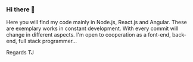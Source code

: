 ### Hi there 👋

<!--
**TomaszJaniszta/TomaszJaniszta** is a ✨ _special_ ✨ repository because its `README.md` (this file) appears on your GitHub profile.

Here are some ideas to get you started:

- 🔭 I’m currently working on ...
- 🌱 I’m currently learning ...
- 👯 I’m looking to collaborate on ...
- 🤔 I’m looking for help with ...
- 💬 Ask me about ...
- 📫 How to reach me: ...
- 😄 Pronouns: ...
- ⚡ Fun fact: ...
-->

Here you will find my code mainly in Node.js, React.js and Angular. 
These are exemplary works in constant development. 
With every commit will change in different aspects.
I'm open to cooperation as a font-end, back-end, full stack programmer... 

Regards TJ
